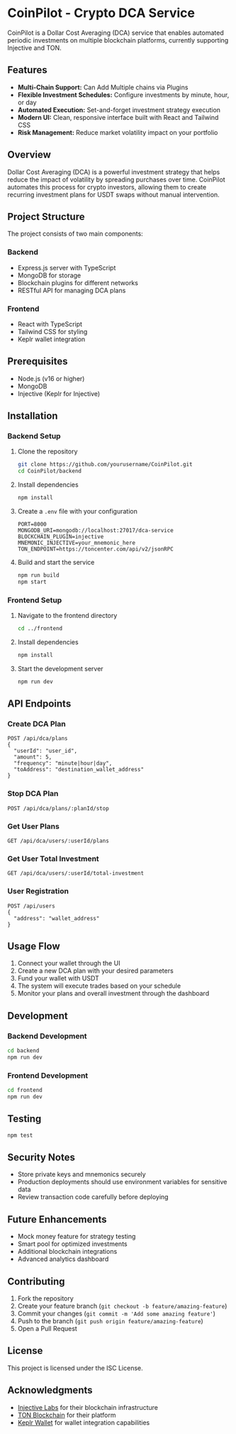 # CoinPilot - Crypto DCA Service

CoinPilot is a Dollar Cost Averaging (DCA) service that enables automated periodic investments on multiple blockchain platforms, currently supporting Injective and TON.

## Features

- **Multi-Chain Support:** Can Add Multiple chains via Plugins
- **Flexible Investment Schedules:** Configure investments by minute, hour, or day
- **Automated Execution:** Set-and-forget investment strategy execution
- **Modern UI:** Clean, responsive interface built with React and Tailwind CSS
- **Risk Management:** Reduce market volatility impact on your portfolio

## Overview

Dollar Cost Averaging (DCA) is a powerful investment strategy that helps reduce the impact of volatility by spreading purchases over time. CoinPilot automates this process for crypto investors, allowing them to create recurring investment plans for USDT swaps without manual intervention.

## Project Structure

The project consists of two main components:

### Backend

- Express.js server with TypeScript
- MongoDB for storage
- Blockchain plugins for different networks
- RESTful API for managing DCA plans

### Frontend

- React with TypeScript
- Tailwind CSS for styling
- Keplr wallet integration

## Prerequisites

- Node.js (v16 or higher)
- MongoDB
- Injective (Keplr for Injective)

## Installation

### Backend Setup

1. Clone the repository
   ```bash
   git clone https://github.com/yourusername/CoinPilot.git
   cd CoinPilot/backend
   ```

2. Install dependencies
   ```bash
   npm install
   ```

3. Create a `.env` file with your configuration
   ```
   PORT=8000
   MONGODB_URI=mongodb://localhost:27017/dca-service
   BLOCKCHAIN_PLUGIN=injective
   MNEMONIC_INJECTIVE=your_mnemonic_here
   TON_ENDPOINT=https://toncenter.com/api/v2/jsonRPC
   ```

4. Build and start the service
   ```bash
   npm run build
   npm start
   ```

### Frontend Setup

1. Navigate to the frontend directory
   ```bash
   cd ../frontend
   ```

2. Install dependencies
   ```bash
   npm install
   ```

3. Start the development server
   ```bash
   npm run dev
   ```

## API Endpoints

### Create DCA Plan
```
POST /api/dca/plans
{
  "userId": "user_id",
  "amount": 5,
  "frequency": "minute|hour|day",
  "toAddress": "destination_wallet_address"
}
```

### Stop DCA Plan
```
POST /api/dca/plans/:planId/stop
```

### Get User Plans
```
GET /api/dca/users/:userId/plans
```

### Get User Total Investment
```
GET /api/dca/users/:userId/total-investment
```

### User Registration
```
POST /api/users
{
  "address": "wallet_address"
}
```

## Usage Flow

1. Connect your wallet through the UI
2. Create a new DCA plan with your desired parameters
3. Fund your wallet with USDT
4. The system will execute trades based on your schedule
5. Monitor your plans and overall investment through the dashboard

## Development

### Backend Development

```bash
cd backend
npm run dev
```

### Frontend Development

```bash
cd frontend
npm run dev
```

## Testing

```bash
npm test
```

## Security Notes

- Store private keys and mnemonics securely
- Production deployments should use environment variables for sensitive data
- Review transaction code carefully before deploying

## Future Enhancements

- Mock money feature for strategy testing
- Smart pool for optimized investments
- Additional blockchain integrations
- Advanced analytics dashboard

## Contributing

1. Fork the repository
2. Create your feature branch (`git checkout -b feature/amazing-feature`)
3. Commit your changes (`git commit -m 'Add some amazing feature'`)
4. Push to the branch (`git push origin feature/amazing-feature`)
5. Open a Pull Request

## License

This project is licensed under the ISC License.

## Acknowledgments

- [Injective Labs](https://injectivelabs.org/) for their blockchain infrastructure
- [TON Blockchain](https://ton.org/) for their platform
- [Keplr Wallet](https://www.keplr.app/) for wallet integration capabilities

